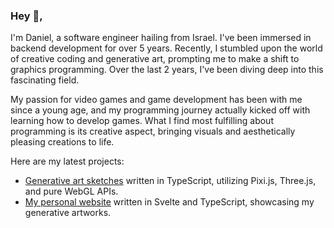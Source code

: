 ### Hey 👋,

I'm Daniel, a software engineer hailing from Israel. I've been immersed in backend development for over 5 years. Recently, I stumbled upon the world of creative coding and generative art, prompting me to make a shift to graphics programming. Over the last 2 years, I've been diving deep into this fascinating field.

My passion for video games and game development has been with me since a young age, and my programming journey actually kicked off with learning how to develop games. What I find most fulfilling about programming is its creative aspect, bringing visuals and aesthetically pleasing creations to life.

Here are my latest projects:

- [Generative art sketches](https://github.com/monkeyroar/sketches) written in TypeScript, utilizing Pixi.js, Three.js, and pure WebGL APIs.
- [My personal website](https://github.com/codedpalette/codedpalette.github.io) written in Svelte and TypeScript, showcasing my generative artworks.
